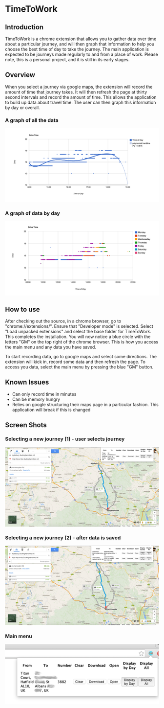 # TimeToWork
## Introduction
TimeToWork is a chrome extension that allows you to gather data over time about a particular journey, and will then graph that information to help you choose the best time of day to take the journey. The main application is expected to be journeys made regularly to and from a place of work. Please note, this is a personal project, and it is still in its early stages.

## Overview
When you select a journey via google maps, the extension will record the amount of time that journey takes. It will then refresh the page at thirty second intervals and record the amount of time. This allows the application to build up data about travel time. The user can then graph this information by day or overall.

### A graph of all the data
![alt text](https://github.com/Graeme-Miller/TimeToWork/blob/master/img/graph_all.png "A graph of all the data")
### A graph of data by day
![alt text](https://github.com/Graeme-Miller/TimeToWork/blob/master/img/graph_day.png "A graph of data by day")

## How to use
After checking out the source, in a chrome browser, go to "chrome://extensions/". Ensure that "Developer mode" is selected. Select "Load unpacked extensions" and select the base folder for TimeToWork. This completes the installation. You will now notice a blue circle with the letters "GM" on the top right of the chrome browser. This is how you access the main menu and any data you have saved.

To start recording data, go to google maps and select some directions. The extension will kick in, record some data and then refresh the page. To access you data, select the main menu by pressing the blue "GM" button.

## Known Issues
* Can only record time in minutes
* Can be memory hungry
* Relies on google structuring their maps page in a particular fashion. This application will break if this is changed

## Screen Shots
### Selecting a new journey (1) - user selects journey
![alt text](https://github.com/Graeme-Miller/TimeToWork/blob/master/img/choose_new.png "Selecting a new journey")
### Selecting a new journey (2) - after data is saved
![alt text](https://github.com/Graeme-Miller/TimeToWork/blob/master/img/choose_after.png "Selecting a new journey")
### Main menu
![alt text](https://github.com/Graeme-Miller/TimeToWork/blob/master/img/main_menu.png "Main menu")
